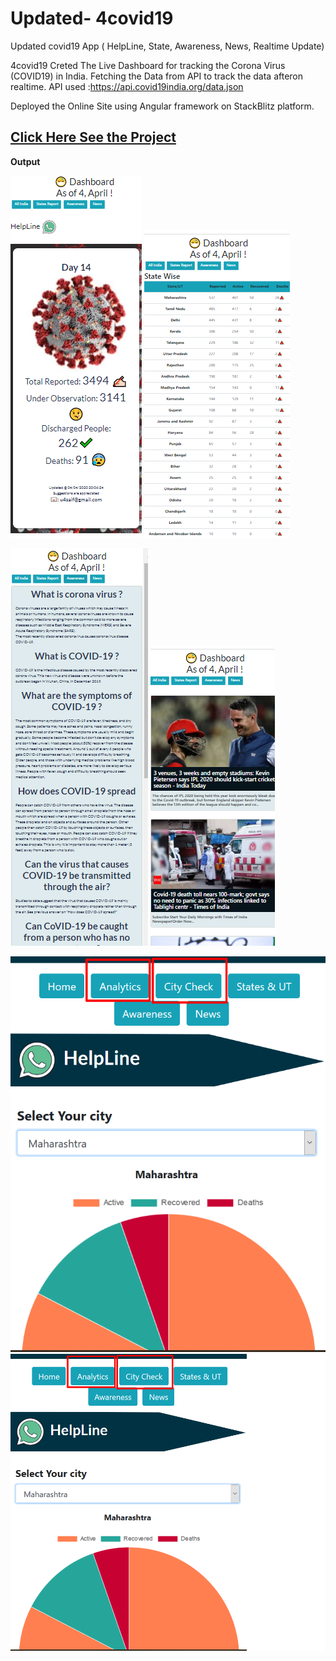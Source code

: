 # Updated- **4covid19**
Updated covid19 App ( HelpLine, State, Awareness, News, Realtime Update)

4covid19
Creted The Live Dashboard for tracking the Corona Virus (COVID19) in India. Fetching the Data from API to track the data afteron realtime. API used :https://api.covid19india.org/data.json

Deployed the Online Site using Angular framework on StackBlitz platform.

## [Click Here See the Project](https://app4covid.web.app/)

**Output**

![home](https://raw.githubusercontent.com/u4saif/Updated-covid19-App/master/OUtput/home.png) ![statewise](https://raw.githubusercontent.com/u4saif/Updated-covid19-App/master/OUtput/state.png)

![awearnes](https://raw.githubusercontent.com/u4saif/Updated-covid19-App/master/OUtput/awear.png) ![news](https://raw.githubusercontent.com/u4saif/Updated-covid19-App/master/OUtput/newa.png)

![Analytica](https://github.com/u4saif/Updated-covid19-App/blob/master/OUtput/image.png) ![Graph](https://github.com/u4saif/Updated-covid19-App/blob/master/OUtput/img2.png)




